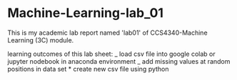 # Machine-Learning-lab_01

This is my academic lab report named 'lab01' of CCS4340-Machine Learning (3C) module.

learning outcomes of this lab sheet:
_ load csv file into google colab or jupyter nodebook in anaconda environment
_ add missing values at random positions in data set \* create new csv file using python

